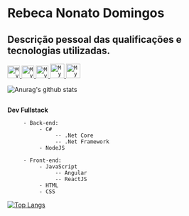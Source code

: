 # Rebeca Nonato Domingos
## Descrição pessoal das qualificações e tecnologias utilizadas.


<a href="https://www.linkedin.com/in/rebecanonato89/">
  <code><img alt="My linkedin" width="28" src="https://www.flaticon.com/svg/static/icons/svg/1383/1383329.svg" /></code>
</a>

<a href="https://api.whatsapp.com/send?phone=5531994298913">
  <code><img alt="My whatsapp" width="28" src="https://www.flaticon.com/svg/static/icons/svg/1383/1383336.svg" /></code>
</a>

<a href="https://app.rocketseat.com.br/me/rebecanonato89">
  <code><img alt="My Rocketseat" width="28" src="https://www.flaticon.com/svg/static/icons/svg/166/166340.svg" /></code>
</a>

<a href="mailto:rebecanonato89@gmail.com">
  <code><img alt="My e-mail" width="32" src="https://www.flaticon.com/svg/static/icons/svg/324/324100.svg" /></code>
</a>

<a href="https://rebecanonato89.netlify.app/">
  <code><img alt="My site" width="32" src="https://www.flaticon.com/svg/static/icons/svg/1450/1450332.svg" /></code>
</a>

![Anurag's github stats](https://github-readme-stats.vercel.app/api?username=REBECANONATO&show_icons=true&theme=radical)

##
 **Dev Fullstack**

```
     - Back-end: 
          - C# 
               -- .Net Core
               -- .Net Framework
          - NodeJS
```
```
     - Front-end:
          - JavaScript
               -- Angular
               -- ReactJS
          - HTML
          - CSS
```

[![Top Langs](https://github-readme-stats.vercel.app/api/top-langs/?username=REBECANONATO&layout=compact)](https://github.com/REBECANONATO/github-readme-stats)
